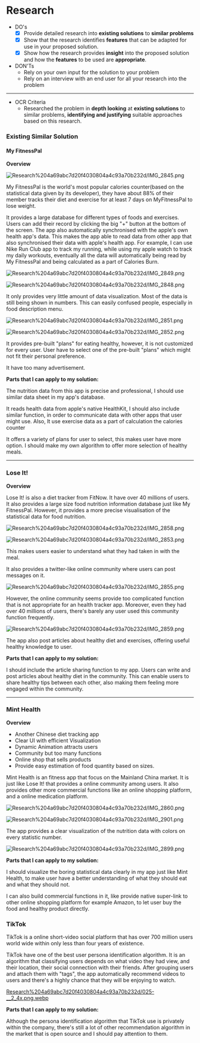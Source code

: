 # Research

- DO's
    - [x]  Provide detailed research into **existing solutions** to **similar problems**
    - [x]  Show that the research identifies **features** that can be adapted for use in your proposed solution.
    - [x]  Show how the research provides **insight** into the proposed solution and how the **features** to be used are **appropriate**.

- DON'Ts
    - Rely on your own input for the solution to your problem
    - Rely on an interview with an end user for all your research into the problem

---

- OCR Criteria
    - Researched the problem in **depth looking** at **existing solutions** to similar problems, **identifying and justifying** suitable approaches based on this research.

### Existing Similar Solution

#### My FitnessPal

**Overview**

![Research%204a69abc7d20f4030804a4c93a70b232d/IMG_2845.png](Research%204a69abc7d20f4030804a4c93a70b232d/IMG_2845.png)

My FitnessPal is the world's most popular calories counter(based on the statistical data given by its developer), they have about 88% of their member tracks their diet and exercise for at least 7 days on MyFitnessPal to lose weight.

It provides a large database for different types of foods and exercises. Users can add their record by clicking the big "+" button at the bottom of the screen. The app also automatically synchronised with the apple's own health app's data. This makes the app able to read data from other app that also synchronised their data with apple's health app. For example, I can use Nike Run Club app to track my running, while using my apple watch to track my daily workouts, eventually all the data will automatically being read by My FitnessPal and being calculated as a part of Calories Burn.

![Research%204a69abc7d20f4030804a4c93a70b232d/IMG_2849.png](Research%204a69abc7d20f4030804a4c93a70b232d/IMG_2849.png)

![Research%204a69abc7d20f4030804a4c93a70b232d/IMG_2848.png](Research%204a69abc7d20f4030804a4c93a70b232d/IMG_2848.png)

It only provides very little amount of data visualization. Most of the data is still being shown in numbers. This can easily confused people, especially in food description menu.

![Research%204a69abc7d20f4030804a4c93a70b232d/IMG_2851.png](Research%204a69abc7d20f4030804a4c93a70b232d/IMG_2851.png)

![Research%204a69abc7d20f4030804a4c93a70b232d/IMG_2852.png](Research%204a69abc7d20f4030804a4c93a70b232d/IMG_2852.png)

It provides pre-built "plans" for eating healthy, however, it is not customized for every user. User have to select one of the pre-built "plans" which might not fit their personal preference.

 

It have too many advertisement.

**Parts that I can apply to my solution:**

The nutrition data from this app is precise and professional, I should use similar data sheet in my app's database.

It reads health data from apple's native HealthKit, I should also include similar function, in order to communicate data with other apps that user might use. Also, It use exercise data as a part of calculation the calories counter

It offers a variety of plans for user to select, this makes user have more option. I should make my own algorithm to offer more selection of healthy meals.

---

### Lose It!

**Overview**

Lose It! is also a diet tracker from FitNow. It have over 40 millions of users. It also provides a large size food nutrition information database just like My FitnessPal. However, it provides a more precise visualisation of the statistical data for food nutrition.

![Research%204a69abc7d20f4030804a4c93a70b232d/IMG_2858.png](Research%204a69abc7d20f4030804a4c93a70b232d/IMG_2858.png)

![Research%204a69abc7d20f4030804a4c93a70b232d/IMG_2853.png](Research%204a69abc7d20f4030804a4c93a70b232d/IMG_2853.png)

This makes users easier to understand what they had taken in with the meal.

It also provides a twitter-like online community where users can post messages on it.

![Research%204a69abc7d20f4030804a4c93a70b232d/IMG_2855.png](Research%204a69abc7d20f4030804a4c93a70b232d/IMG_2855.png)

However, the online community seems provide too complicated function that is not appropriate for an health tracker app. Moreover, even they had over 40 millions of users, there's barely any user used this community function frequently.

![Research%204a69abc7d20f4030804a4c93a70b232d/IMG_2859.png](Research%204a69abc7d20f4030804a4c93a70b232d/IMG_2859.png)

The app also post articles about healthy diet and exercises, offering useful healthy knowledge to user.

**Parts that I can apply to my solution:**

I should include the article sharing function to my app. Users can write and post articles about healthy diet in the community. This can enable users to share healthy tips between each other, also making them feeling more engaged within the community.

---

### Mint Health

**Overview**

- Another Chinese diet tracking app
- Clear UI with efficient Visualization
- Dynamic Animation attracts users
- Community but too many functions
- Online shop that sells products
- Provide easy estimation of food quantity based on sizes.

Mint Health is an fitness app that focus on the Mainland China market. It is just like Lose It! that provides a online community among users. It also provides other more commercial functions like an online shopping platform, and a online medication platform.

![Research%204a69abc7d20f4030804a4c93a70b232d/IMG_2860.png](Research%204a69abc7d20f4030804a4c93a70b232d/IMG_2860.png)

![Research%204a69abc7d20f4030804a4c93a70b232d/IMG_2901.png](Research%204a69abc7d20f4030804a4c93a70b232d/IMG_2901.png)

The app provides a clear visualization of the nutrition data with colors on every statistic number.

![Research%204a69abc7d20f4030804a4c93a70b232d/IMG_2899.png](Research%204a69abc7d20f4030804a4c93a70b232d/IMG_2899.png)

**Parts that I can apply to my solution:**

I should visualize the boring statistical data clearly in my app just like Mint Health, to make user have a better understanding of what they should eat and what they should not.

I can also build commercial functions in it, like provide native super-link to other online shopping platform for example Amazon, to let user buy the food and healthy product directly.

### TikTok

TikTok is a online short-video social platform that has over 700 million users world wide within only less than four years of existence.

TikTok have one of the best user persona identification algorithm. It is an algorithm that classifying users depends on what video they had view, and their location, their social connection with their friends. After grouping users and attach them with "tags", the app automatically recommend videos to users and there's a highly chance that they will be enjoying to watch.

[Research%204a69abc7d20f4030804a4c93a70b232d/025-__2_4x.png.webp](Research%204a69abc7d20f4030804a4c93a70b232d/025-__2_4x.png.webp)

**Parts that I can apply to my solution:**

Although the persona identification algorithm that TikTok use is privately within the company, there's still a lot of other recommendation algorithm in the market that is open source and I should pay attention to them.